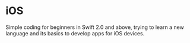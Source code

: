 # iOS

Simple coding for beginners in Swift 2.0 and above, trying to learn a new language and its basics to develop apps for iOS devices.
